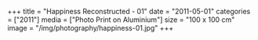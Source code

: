 +++
title = "Happiness Reconstructed - 01"
date = "2011-05-01"
categories = ["2011"]
media = ["Photo Print on Aluminium"]
size = "100 x 100 cm"
image = "/img/photography/happiness-01.jpg"
+++
